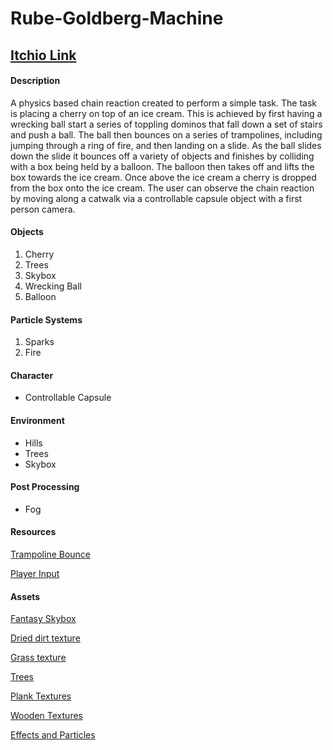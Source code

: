 # Rube-Goldberg-Machine

## [Itchio Link](https://donttalkbacktomeboi.itch.io/rube-goldberg-machine)

#### Description
A physics based chain reaction created to perform a simple task. The task is placing a cherry on top of an ice cream. This is achieved by first having a wrecking ball start a series of toppling dominos that fall down a set of stairs and push a ball. The ball then bounces on a series of trampolines, including jumping through a ring of fire, and then landing on a slide. As the ball slides down the slide it bounces off a variety of objects and finishes by colliding with a box being held by a balloon. The balloon then takes off and lifts the box towards the ice cream. Once above the ice cream a cherry is dropped from the box onto the ice cream. The user can observe the chain reaction by moving along a catwalk via a controllable capsule object with a first person camera.

#### Objects 
1. Cherry
2. Trees
3. Skybox
4. Wrecking Ball
5. Balloon

#### Particle Systems
1. Sparks
2. Fire

#### Character
- Controllable Capsule

#### Environment
- Hills
- Trees
- Skybox

#### Post Processing
- Fog



#### Resources
[Trampoline Bounce](https://www.youtube.com/watch?v=iSQ4Ha2y4oI)

[Player Input](https://www.youtube.com/watch?v=f473C43s8nE)

#### Assets
[Fantasy Skybox](https://assetstore.unity.com/packages/2d/textures-materials/sky/fantasy-skybox-free-18353)

[Dried dirt texture](https://seamless-pixels.blogspot.com/2012/09/free-seamless-ground-textures.html )

[Grass texture](https://assetstore.unity.com/packages/2d/textures-materials/nature/grass-flowers-pack-free-138810)

[Trees](https://assetstore.unity.com/packages/3d/vegetation/trees/mobile-tree-package-18866)

[Plank Textures](https://assetstore.unity.com/packages/2d/textures-materials/wood/plank-textures-pbr-72318)

[Wooden Textures](https://assetstore.unity.com/packages/2d/textures-materials/wood/hand-painted-seamless-wood-texture-vol-6-162145)

[Effects and Particles](https://assetstore.unity.com/packages/vfx/particles/effect-textures-and-prefabs-109031)
